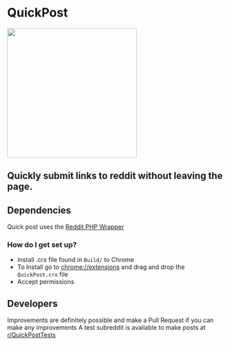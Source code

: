 # QuickPost #
<img src="http://findicons.com/files/icons/2779/simple_icons/512/reddit_512_black.png" height="300" width="300">

## Quickly submit links to reddit without leaving the page.

## Dependencies		
Quick post uses the [Reddit PHP Wrapper](https://github.com/jcleblanc/reddit-php-sdk)		

### How do I get set up?

* Install .crx file found in `Build/` to Chrome		
* To Install go to <chrome://extensions> and drag and drop the `QuickPost.crx` file		
* Accept permissions

## Developers
Improvements are definitely possible and make a Pull Request if you can make any improvements
A test subreddit is available to make posts at [r/QuickPostTests](https://www.reddit.com/r/QuickPostTests/)
